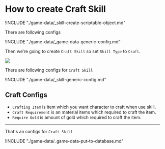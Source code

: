 # How to create Craft Skill

!INCLUDE "./game-data/_skill-create-scriptable-object.md"

There are following configs

!INCLUDE "./game-data/_game-data-generic-config.md"

Then we're going to create `Craft Skill` so set `Skill Type` to `Craft`.

![](../images/skills/003-4.png)

There are following configs for `Craft Skill`

!INCLUDE "./game-data/_skill-generic-config.md"

## Craft Configs

- `Crafting Item` is item which you want character to craft when use skill.
- `Craft Requirement` is an material items which required to craft the item.
- `Require Gold` is amount of gold which required to craft the item.

* * *

That's an configs for `Craft Skill`

!INCLUDE "./game-data/_game-data-put-to-database.md"